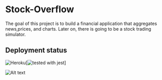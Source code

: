 # Stock-Overflow

The goal of this project is to build a financial application that aggregates news,prices, and charts. Later on, there is going to be a stock trading simulator.


## Deployment status
![Heroku](https://heroku-badge.herokuapp.com/?app=morning-temple-63814)[![tested with jest](https://img.shields.io/badge/tested_with-jest-99424f.svg)]

![Alt text](./frontend/coverage/badge-branches.svg)
